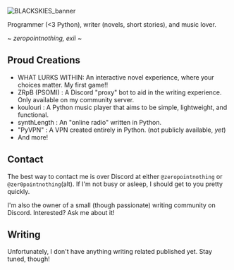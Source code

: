 <!--
<p align="center" position="relative">
  <img src="https://github.com/zeropointnothing/ZeroPointNothing/blob/main/twinklingstars.svg"" width="100%" height="100%" zindex="1">
</p>
hidden for performance. (high cpu for some reason. i blame the divs.)
-->

![BLACKSKIES_banner](https://github.com/user-attachments/assets/844faa45-a817-4661-a06a-3d1100d4b554)

Programmer (<3 Python), writer (novels, short stories), and music lover.

~ *zeropointnothing, exii* ~

## Proud Creations

- WHAT LURKS WITHIN: An interactive novel experience, where your choices matter. My first game!!
- ZRpB (PSOMI) : A Discord "proxy" bot to aid in the writing experience. Only available on my community server.
- koulouri : A Python music player that aims to be simple, lightweight, and functional.
- synthLength : An "online radio" written in Python.
- "PyVPN" : A VPN created entirely in Python. (not publicly available, *yet*)
- And more!

## Contact

The best way to contact me is over Discord at either `@zeropointnothing` or `@zer0pointnothing`(alt). If I'm not busy or asleep, I should get to you pretty quickly.

I'm also the owner of a small (though passionate) writing community on Discord. Interested? Ask me about it!

## Writing

Unfortunately, I don't have anything writing related published yet. Stay tuned, though!

<!-- 
## Links

I do a *lot* of stuff. If you're interested in any of that, check me out on some of these other platforms!

woah html

- <a href="https://www.wattpad.com/user/zeropointnothing"><img src="https://github.com/zeropointnothing/ZeroPointNothing/blob/main/wplinkicon.png?raw=true" height=10px width=10px> Wattpad (full length novels, not anything weird)</a>
-->


